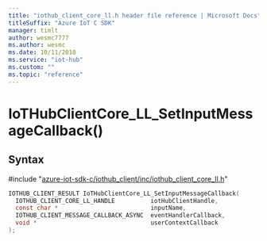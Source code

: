 ```yaml
---                             
title: "iothub_client_core_ll.h header file reference | Microsoft Docs" 
titleSuffix: "Azure IoT C SDK"            
manager: timlt                 
author: wesmc7777              
ms.author: wesmc               
ms.date: 10/11/2018                    
ms.service: "iot-hub"             
ms.custom: ""                
ms.topic: "reference"        
---                            
```


# IoTHubClientCore_LL_SetInputMessageCallback()

## Syntax

\#include "[azure-iot-sdk-c/iothub_client/inc/iothub_client_core_ll.h](../iothub-client-core-ll-h.md)"  
```C
IOTHUB_CLIENT_RESULT IoTHubClientCore_LL_SetInputMessageCallback(
  IOTHUB_CLIENT_CORE_LL_HANDLE          iotHubClientHandle,
  const char *                          inputName,
  IOTHUB_CLIENT_MESSAGE_CALLBACK_ASYNC  eventHandlerCallback,
  void *                                userContextCallback
);
```

